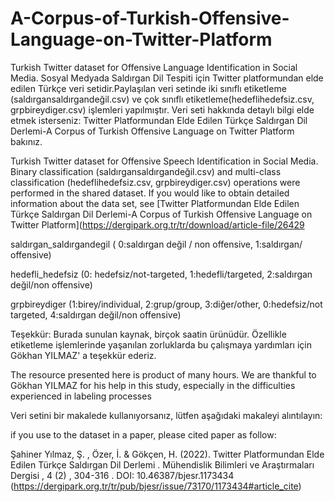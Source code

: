 # A-Corpus-of-Turkish-Offensive-Language-on-Twitter-Platform
Turkish Twitter dataset for Offensive Language Identification in Social Media. 
Sosyal Medyada Saldırgan Dil Tespiti için Twitter platformundan elde edilen Türkçe veri setidir.Paylaşılan veri setinde iki sınıflı etiketleme (saldırgansaldırgandeğil.csv) ve çok sınıflı etiketleme(hedeflihedefsiz.csv, grpbireydiger.csv) işlemleri yapılmıştır. Veri seti hakkında detaylı bilgi elde etmek isterseniz: Twitter Platformundan Elde Edilen Türkçe Saldırgan Dil Derlemi-A Corpus of Turkish Offensive Language on Twitter Platform bakınız.

Turkish Twitter dataset for Offensive Speech Identification in Social Media. Binary classification (saldırgansaldırgandeğil.csv) and multi-class classification (hedeflihedefsiz.csv, grpbireydiger.csv) operations were performed in the shared dataset. If you would like to obtain detailed information about the data set, see [Twitter Platformundan Elde Edilen Türkçe Saldırgan Dil Derlemi-A Corpus of Turkish Offensive Language on Twitter Platform](https://dergipark.org.tr/tr/download/article-file/26429

saldırgan_saldırgandegil ( 0:saldırgan değil / non offensive, 1:saldırgan/ offensive)

hedefli_hedefsiz (0: hedefsiz/not-targeted, 1:hedefli/targeted, 2:saldırgan değil/non offensive)

grpbireydiger (1:birey/individual, 2:grup/group, 3:diğer/other, 0:hedefsiz/not targeted, 4:saldırgan değil/non offensive)

Teşekkür: Burada sunulan kaynak, birçok saatin ürünüdür. Özellikle etiketleme işlemlerinde yaşanılan zorluklarda bu çalışmaya yardımları için Gökhan YILMAZ' a teşekkür ederiz.

The resource presented here is product of many hours. We are thankful to Gökhan YILMAZ for his help in this study, especially in the difficulties experienced in labeling processes

Veri setini bir makalede kullanıyorsanız, lütfen aşağıdaki makaleyi alıntılayın:

if you use to the dataset in a paper, please cited paper as follow:

Şahiner Yılmaz, Ş. , Özer, İ. & Gökçen, H. (2022). Twitter Platformundan Elde Edilen Türkçe Saldırgan Dil Derlemi . Mühendislik Bilimleri ve Araştırmaları Dergisi , 4 (2) , 304-316 . DOI: 10.46387/bjesr.1173434 (https://dergipark.org.tr/tr/pub/bjesr/issue/73170/1173434#article_cite)
